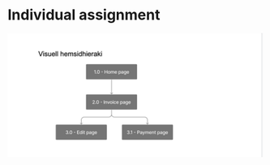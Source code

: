 # Individual assignment

![image1](https://github.com/niuniu268/Springboot_assignment/blob/master/Images/Screenshot9.png)